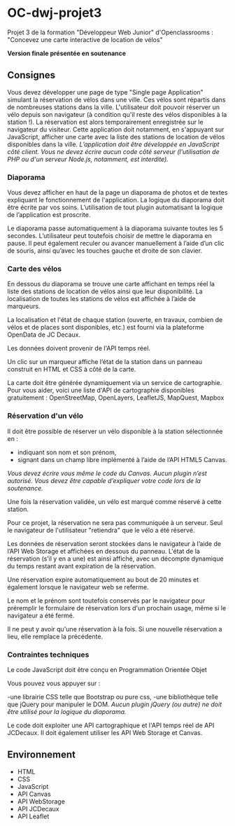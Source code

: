 # OC-dwj-projet3
<p>Projet 3 de la formation "Développeur Web Junior" d'Openclassrooms :
<br/>"Concevez une carte interactive de location de vélos"</p>

<p><strong>Version finale présentée en soutenance</strong></p>

<h2>Consignes</h2>
<p>Vous devez développer une page de type "Single page Application" simulant la réservation de vélos dans une ville. Ces vélos sont répartis dans de nombreuses stations dans la ville. L'utilisateur doit pouvoir réserver un vélo depuis son navigateur (à condition qu'il reste des vélos disponibles à la station !). La réservation est alors temporairement enregistrée sur le navigateur du visiteur.
Cette application doit notamment, en s'appuyant sur JavaScript, afficher une carte avec la liste des stations de location de vélos disponibles dans la ville.
<i>L’application doit être développée en JavaScript côté client. Vous ne devez écrire aucun code côté serveur (l’utilisation de PHP ou d'un serveur Node.js, notamment, est interdite).</i></p>
<h3>Diaporama</h3>
<p>Vous devez afficher en haut de la page un diaporama de photos et de textes expliquant le fonctionnement de l'application. La logique du diaporama doit être écrite par vos soins. L’utilisation de tout plugin automatisant la logique de l’application est proscrite.

Le diaporama passe automatiquement à la diaporama suivante toutes les 5 secondes. L’utilisateur peut toutefois choisir de mettre le diaporama en pause. Il peut également reculer ou avancer manuellement à l’aide d’un clic de souris, ainsi qu’avec les touches gauche et droite de son clavier.</p>

<h3>Carte des vélos</h3>
<p>En dessous du diaporama se trouve une carte affichant en temps réel la liste des stations de location de vélos ainsi que leur disponibilité.  La localisation de toutes les stations de vélos est affichée à l’aide de marqueurs.

La localisation et l'état de chaque station (ouverte, en travaux, combien de vélos et de places sont disponibles, etc.) est fourni via la plateforme OpenData de JC Decaux.

Les données doivent provenir de l'API temps réel.

Un clic sur un marqueur affiche l’état de la station dans un panneau construit en HTML et CSS à côté de la carte. 

La carte doit être générée dynamiquement via un service de cartographie. Pour vous aider, voici une liste d'API de cartographie disponibles gratuitement : OpenStreetMap, OpenLayers, LeafletJS, MapQuest, Mapbox</p>

<h3>Réservation d'un vélo</h3>
<p>Il doit être possible de réserver un vélo disponible à la station sélectionnée en :

- indiquant son nom et son prénom,
- signant dans un champ libre implémenté à l’aide de l’API HTML5 Canvas.

<i>Vous devez écrire vous même le code du Canvas. Aucun plugin n’est autorisé. Vous devez être capable d’expliquer votre code lors de la soutenance.</i>

Une fois la réservation validée,  un vélo est marqué comme réservé à cette station.

Pour ce projet, la réservation ne sera pas communiquée à un serveur. Seul le navigateur de l'utilisateur "retiendra" que le vélo a été réservé.

Les données de réservation seront stockées dans le navigateur à l’aide de l’API Web Storage et affichées en dessous du panneau. L'état de la réservation (s’il y en a une) est ainsi affiché, avec un décompte dynamique du temps restant avant expiration de la réservation.

Une réservation expire automatiquement au bout de 20 minutes et également lorsque le navigateur web se referme.

Le nom et le prénom sont toutefois conservés par le navigateur pour préremplir le formulaire de réservation lors d'un prochain usage, même si le navigateur a été fermé.

Il ne peut y avoir qu'une réservation à la fois. Si une nouvelle réservation a lieu, elle remplace la précédente.</p>

<h3>Contraintes techniques</h3>
<p>Le code JavaScript doit être conçu en Programmation Orientée Objet

Vous pouvez vous appuyer sur :

-une librairie CSS telle que Bootstrap ou pure css,
-une bibliothèque telle que jQuery pour manipuler le DOM.
<i>Aucun plugin jQuery (ou autre) ne doit être utilisé pour la logique du diaporama.</i>

Le code doit exploiter une API cartographique et l'API temps réel de API JCDecaux. Il doit également utiliser les API Web Storage et Canvas.</p>

<h2>Environnement</h2>
<ul>
<li>HTML</li>
<li>CSS</li>
<li>JavaScript</li>
<li>API Canvas</li>
<li>API WebStorage</li>
<li>API JCDecaux</li>
<li>API Leaflet</li>
</ul>
